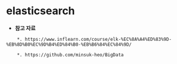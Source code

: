 # elasticsearch

* **참고 자료**
```
	*. https://www.inflearn.com/course/elk-%EC%8A%A4%ED%83%9D-%EB%8D%B0%EC%9D%B4%ED%84%B0-%EB%B6%84%EC%84%9D/

	*. https://github.com/minsuk-heo/BigData
```
